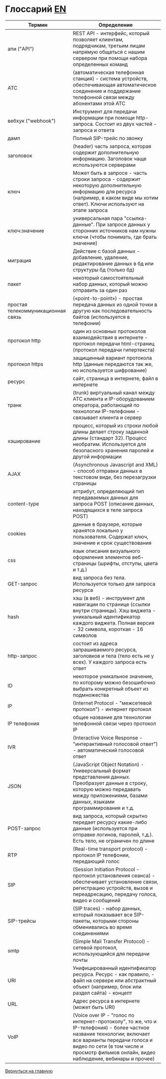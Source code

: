 # Глоссарий                                     [EN](/glossary_en.md)
|**Термин**  | **Определение** |
|--|--|
| апи ("API") |REST API - интерфейс, который позволяет клиентам, подрядчикам, третьим лицам напрямую общаться с нашим сервером при помощи набора определенных команд  |
|АТС|(автоматическая телефонная станция) - система устройств, обеспечивающая автоматическое соединение и поддержание телефонной связи между абонентами этой АТС|
| вебхук ("webhook")| Инструмент для передачи информации при помощи http-запроса. Состоит из двух частей - запроса и ответа|
|дамп|Полный SIP-трейс по звонку|
|заголовок|(header) часть запроса, которая содержит дополнительную информацию. Заголовок чаще используются серверами|
|ключ|Может быть в запросе - часть строки запроса - содержит некоторую дополнительную информацию для ресурса (например, в каком виде мы хотим ответ). Ключи используют на этапе запроса|
|ключ:значение|универсальная пара "ссылка-данные". При запросе данных у сторонних источников нам нужны ключи (чтобы понимать, где брать значение)|
|миграция|Действие с базой данных - добавление, удаление, редактирование данных в бд или структуры бд (только бд)|
|пакет|некоторый самостоятельный набор данных, который можно отправить за один раз|
|простая телекоммуникационная связь|(«point-to-point») - простая передача данных из одной точки в другую как последовательность байтов (используется в телефонии)|
|протокол http|один из основных протоколов взаимодействия в интернете - протокол передачи html-страниц (протокол передачи гипертекста)|
|протокол https|защищенный вариант протокола http (данные передаются так же, но используется шифрование)|
|ресурс|сайт, страница в интернете, файл в интернете|
|транк|(trunk) виртуальный канал между АТС клиента и IP-оборудованием оператора, работающий по технологии IP-телефонии - связывает клиента и сервер|
|хэширование|процесс, который из строки любой длины делает строку заданной длины (стандарт 32). Процесс необратим. Используется для безопасного хранения паролей и другой информации|
|AJAX|(Asynchronous Javascript and XML) - способ отправки данных в текстовом виде, без перезагрузки страницы|
|content-type|аттрибут, определяющий тип передаваемых данных для запроса POST (описание данных, находящихся в теле запроса POST)|
|cookies|данные в браузере, которые хранятся локально у пользователя. Содержат ключ, значение и срок существования|
|css|язык описания визуального оформления элементов веб-страницы (шрифты, отступы, цвета и т.д.)|
|GET-запрос|вид запроса без тела. Используется только для запроса ресурса|
|hash|хэш (в веб) - инструмент для навигации по странице (ссылки внутри страницы). Хэш виджета - уникальный идентификатор каждого виджета. Полная версия - 32 символа, короткая - 16 символов|
 |http-запрос|состоит из адреса запрашиваемого ресурса, заголовков и тела (тело есть не у всех). У каждого запроса есть ответ|
 |ID|некоторое уникальное значение, по которому можно безошибочно выбрать конкретный объект из подмножества|
 |IP|(Internet Protocol - "межсетевой протокол") - интернет протокол|
 |IP телефония|общее название для технологии телефонной связи через протокол IP|
 |IVR|(Interactive Voice Response - "интерактивный голосовой ответ") - автоматический голосовой ответ|
 |JSON|(JavaScript Object Notation) - Универсальный формат представления данных. Преобразует данные в строку, которую можно передавать между приложениями, базами данных, языками программирования и т.д.|
 |POST-запрос|вид запроса, который скрытно передает ресурсу какие-либо данные (используется при отправке логинов, паролей, т.д.). Есть тело, не ограничен по длине|
 |RTP|(Real-time transport protocol) - протокол IP телефонии, передающий голос|
 |SIP|(Session Initiation Protocol - протокол установления сеанса) - обеспечивает установление связи, регистрацию устройств, вызов и переадресацию, передачу голоса, видео и сообщений|
 |SIP-трейсы|(SIP traces) - набор данных, который показывает все SIP-пакеты, которыми стороны обменивались во время соединениями|
 |smtp|(Simple Mail Transfer Protocol) - сетевой протокол, использующийся для передачи почты|
 |URI|Унифицированный идентификатор ресурса. Ресурс - как правило, - файл на сервере или абстрактный объект (например, блок или раздел сайта) - концепт|
 |URL|Адрес ресурса в интернете (может быть URI)|
 |VoIP|(Voice over IP - "голос по интернет-протоколу", то же, что и IP-телефония) - более частное название технологии; включает все варианты передачи голоса и видео по сети (в том числе и просмотр фильмов онлайн, видео наблюдение, вебинары и прочее)|

[Вернуться на главную](/README.md#documentation)

